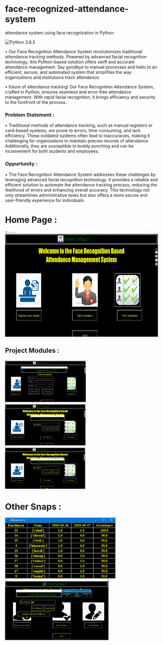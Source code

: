 # face-recognized-attendance-system
attendance system using face recognization in Python

![Python 3.8.5](https://img.shields.io/badge/Python-3.6-brightgreen.svg)

• Our Face Recognition Attendance System revolutionizes traditional attendance tracking methods. Powered by advanced facial recognition technology, this Python-based solution offers swift and accurate attendance management. Say goodbye to manual processes and hello to an efficient, secure, and automated system that simplifies the way organizations and institutions track attendance.

• future of attendance tracking! Our Face Recognition Attendance System, crafted in Python, ensures seamless and error-free attendance management. With rapid facial recognition, it brings efficiency and security to the forefront of the process.

### Problem Statement :
• Traditional methods of attendance tracking, such as manual registers or card-based systems, are prone to errors, time-consuming, and lack efficiency. These outdated systems often lead to inaccuracies, making it challenging for organizations to maintain precise records of attendance. Additionally, they are susceptible to buddy punching and can be inconvenient for both students and employees.

### Oppurtunity :
• The Face Recognition Attendance System addresses these challenges by leveraging advanced facial recognition technology. It provides a reliable and efficient solution to automate the attendance tracking process, reducing the likelihood of errors and enhancing overall accuracy. This technology not only streamlines administrative tasks but also offers a more secure and user-friendly experience for individuals. 


# Home Page :
<img src="./photos/a.png" alt="Image Alt Text" height="350"/>

## Project Modules :
<img src="./photos/b.png" alt="Image Alt Text" height="140"/><img src="./photos/c.png" alt="Image Alt Text" height="140"/><img src="./photos/d.png" alt="Image Alt Text" height="140"/>

# Other Snaps :
<img src="./photos/7.PNG" alt="Image Alt Text" height="200"/><img src="./photos/8.PNG" alt="Image Alt Text" height="200"/>
